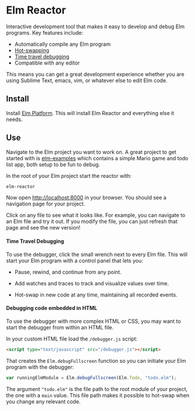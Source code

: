 # Elm Reactor

Interactive development tool that makes it easy to develop and debug Elm
programs. Key features include:

  * Automatically compile any Elm program
  * [Hot-swapping][]
  * [Time travel debugging][debug]
  * Compatible with any editor

[hot-swapping]: http://elm-lang.org/blog/Interactive-Programming.elm
[debug]: http://debug.elm-lang.org

This means you can get a great development experience whether you are using
Sublime Text, emacs, vim, or whatever else to edit Elm code.

## Install

Install [Elm Platform][platform]. This will install Elm Reactor and everything
else it needs.

[platform]: http://elm-lang.org/Install.elm

## Use

Navigate to the Elm project you want to work on. A great project to get started
with is [elm-examples][] which contains a simple Mario game and todo list app,
both setup to be fun to debug.

[elm-examples]: https://github.com/evancz/elm-examples

In the root of your Elm project start the reactor with:

```bash
elm-reactor
```

Now open [http://localhost:8000](http://localhost:8000) in your browser. You
should see a navigation page for your project.

Click on any file to see what it looks like. For example, you can navigate to
an Elm file and try it out. If you modify the file, you can just refresh that
page and see the new version!

#### Time Travel Debugging

To use the debugger, click the small wrench next to every Elm file. This will
start your Elm program with a control panel that lets you:

  * Pause, rewind, and continue from any point.

  * Add watches and traces to track and visualize values over time.

  * Hot-swap in new code at any time, maintaining all recorded events.


#### Debugging code embedded in HTML

To use the debugger with more complex HTML or CSS, you may want to start the
debugger from within an HTML file.

In your custom HTML file load the `/debugger.js` script:

```html
<script type="text/javascript" src="/debugger.js"></script>
```

That creates the `Elm.debugFullscreen` function so you can initiate your Elm
program with the debugger:

```javascript
var runningElmModule = Elm.debugFullscreen(Elm.Todo, "todo.elm");
```

The argument `"todo.elm"` is the file path to the root module of your project,
the one with a `main` value. This file path makes it possible to hot-swap when
you change any relevant code.
